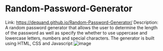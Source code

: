 # Random-Password-Generator
Link: https://dequand.github.io/Random-Password-Generator/ 
Description: A random password generator that allows the user to determine the length of the password as well as specify the whether to use uppercase and lowercase letters, numbers and special characters.
The generator is built using HTML, CSS and Javascript
![image](blob:moz-extension://1caf2b28-161d-45cc-b473-feb536772965/731ef8c0-765e-47b3-a718-e5c3ba1f25eb)

